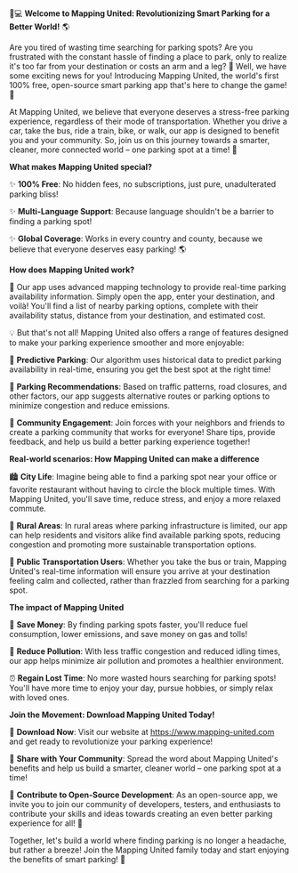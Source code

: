 🚗💻 **Welcome to Mapping United: Revolutionizing Smart Parking for a Better World!** 🌎

Are you tired of wasting time searching for parking spots? Are you frustrated with the constant hassle of finding a place to park, only to realize it's too far from your destination or costs an arm and a leg? 🤯 Well, we have some exciting news for you! Introducing Mapping United, the world's first 100% free, open-source smart parking app that's here to change the game! 🚀

At Mapping United, we believe that everyone deserves a stress-free parking experience, regardless of their mode of transportation. Whether you drive a car, take the bus, ride a train, bike, or walk, our app is designed to benefit you and your community. So, join us on this journey towards a smarter, cleaner, more connected world – one parking spot at a time! 🌟

**What makes Mapping United special?**

✨ **100% Free**: No hidden fees, no subscriptions, just pure, unadulterated parking bliss!

✨ **Multi-Language Support**: Because language shouldn't be a barrier to finding a parking spot!

✨ **Global Coverage**: Works in every country and county, because we believe that everyone deserves easy parking! 🌎

**How does Mapping United work?**

📍 Our app uses advanced mapping technology to provide real-time parking availability information. Simply open the app, enter your destination, and voilà! You'll find a list of nearby parking options, complete with their availability status, distance from your destination, and estimated cost.

💡 But that's not all! Mapping United also offers a range of features designed to make your parking experience smoother and more enjoyable:

📍 **Predictive Parking**: Our algorithm uses historical data to predict parking availability in real-time, ensuring you get the best spot at the right time!

📍 **Parking Recommendations**: Based on traffic patterns, road closures, and other factors, our app suggests alternative routes or parking options to minimize congestion and reduce emissions.

📍 **Community Engagement**: Join forces with your neighbors and friends to create a parking community that works for everyone! Share tips, provide feedback, and help us build a better parking experience together!

**Real-world scenarios: How Mapping United can make a difference**

🏙️ **City Life**: Imagine being able to find a parking spot near your office or favorite restaurant without having to circle the block multiple times. With Mapping United, you'll save time, reduce stress, and enjoy a more relaxed commute.

🚂 **Rural Areas**: In rural areas where parking infrastructure is limited, our app can help residents and visitors alike find available parking spots, reducing congestion and promoting more sustainable transportation options.

🚌 **Public Transportation Users**: Whether you take the bus or train, Mapping United's real-time information will ensure you arrive at your destination feeling calm and collected, rather than frazzled from searching for a parking spot.

**The impact of Mapping United**

💸 **Save Money**: By finding parking spots faster, you'll reduce fuel consumption, lower emissions, and save money on gas and tolls!

🌿 **Reduce Pollution**: With less traffic congestion and reduced idling times, our app helps minimize air pollution and promotes a healthier environment.

⏰ **Regain Lost Time**: No more wasted hours searching for parking spots! You'll have more time to enjoy your day, pursue hobbies, or simply relax with loved ones.

**Join the Movement: Download Mapping United Today!**

📲 **Download Now**: Visit our website at https://www.mapping-united.com and get ready to revolutionize your parking experience!

👥 **Share with Your Community**: Spread the word about Mapping United's benefits and help us build a smarter, cleaner world – one parking spot at a time!

💪 **Contribute to Open-Source Development**: As an open-source app, we invite you to join our community of developers, testers, and enthusiasts to contribute your skills and ideas towards creating an even better parking experience for all! 🚀

Together, let's build a world where finding parking is no longer a headache, but rather a breeze! Join the Mapping United family today and start enjoying the benefits of smart parking! 🌟